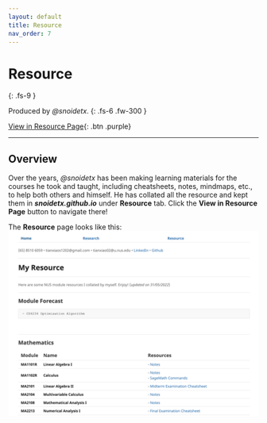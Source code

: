 ```yaml
---
layout: default
title: Resource
nav_order: 7
---
```


# Resource
{: .fs-9 }

Produced by *@snoidetx*.
{: .fs-6 .fw-300 }

[View in Resource Page](https://snoidetx.github.io/resource){: .btn .purple}

---

## Overview

Over the years, *@snoidetx* has been making learning materials for the courses he took and taught, including cheatsheets, notes, mindmaps, etc., to help both others and himself. He has collated all the resource and kept them in ***snoidetx.github.io*** under **Resource** tab. Click the **View in Resource Page** button to navigate there!

The **Resource** page looks like this:
![](https://raw.githubusercontent.com/snoidetx/Snoidepaedia/master/contents/resource/example.png)
